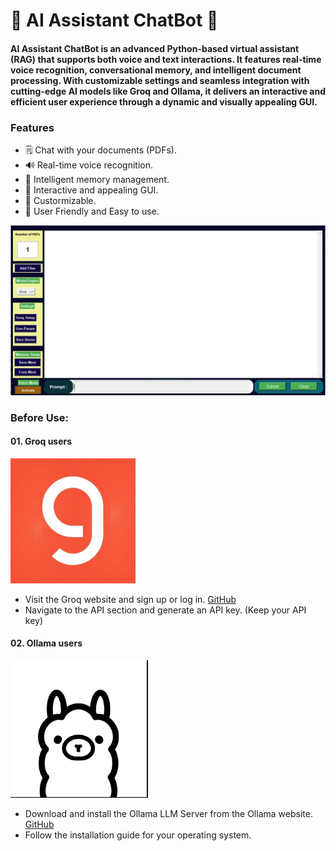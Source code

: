# 🚀 AI Assistant ChatBot 🧠

#### AI Assistant ChatBot is an advanced Python-based virtual assistant (RAG) that supports both voice and text interactions. It features real-time voice recognition, conversational memory, and intelligent document processing. With customizable settings and seamless integration with cutting-edge AI models like Groq and Ollama, it delivers an interactive and efficient user experience through a dynamic and visually appealing GUI.


### Features
- 🗒️ Chat with your documents (PDFs).
- 🔊 Real-time voice recognition.
- 🧠 Intelligent memory management.
- 🎨 Interactive and appealing GUI.
- 🦾 Custormizable.
- 🤖 User Friendly and Easy to use.




![Chat Interface (Main)](./Images/01.JPG)


### **Before Use:** 
#### 01. Groq users
![groq_logo](./Images/groq_logo.jpg)
- Visit the Groq website and sign up or log in. [GitHub](https://console.groq.com/playground)
- Navigate to the API section and generate an API key. (Keep your API key)

#### 02. Ollama users
<img src="./Images/ollama_log.png" alt="ollama_logo" width="220" height="220" />

- Download and install the Ollama LLM Server from the Ollama website. [GitHub](https://ollama.com/)
- Follow the installation guide for your operating system.


